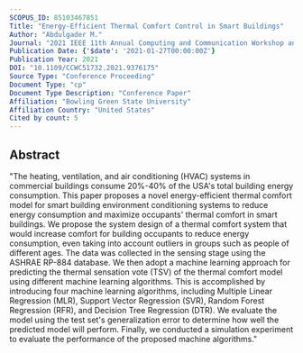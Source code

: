 ```yaml
---
SCOPUS_ID: 85103467851
Title: "Energy-Efficient Thermal Comfort Control in Smart Buildings"
Author: "Abdulgader M."
Journal: "2021 IEEE 11th Annual Computing and Communication Workshop and Conference, CCWC 2021"
Publication Date: {'$date': '2021-01-27T00:00:00Z'}
Publication Year: 2021
DOI: "10.1109/CCWC51732.2021.9376175"
Source Type: "Conference Proceeding"
Document Type: "cp"
Document Type Description: "Conference Paper"
Affiliation: "Bowling Green State University"
Affiliation Country: "United States"
Cited by count: 5
---
```


## Abstract
"The heating, ventilation, and air conditioning (HVAC) systems in commercial buildings consume 20%-40% of the USA's total building energy consumption. This paper proposes a novel energy-efficient thermal comfort model for smart building environment conditioning systems to reduce energy consumption and maximize occupants' thermal comfort in smart buildings. We propose the system design of a thermal comfort system that would increase comfort for building occupants to reduce energy consumption, even taking into account outliers in groups such as people of different ages. The data was collected in the sensing stage using the ASHRAE RP-884 database. We then adopt a machine learning approach for predicting the thermal sensation vote (TSV) of the thermal comfort model using different machine learning algorithms. This is accomplished by introducing four machine learning algorithms, including Multiple Linear Regression (MLR), Support Vector Regression (SVR), Random Forest Regression (RFR), and Decision Tree Regression (DTR). We evaluate the model using the test set's generalization error to determine how well the predicted model will perform. Finally, we conducted a simulation experiment to evaluate the performance of the proposed machine algorithms."
